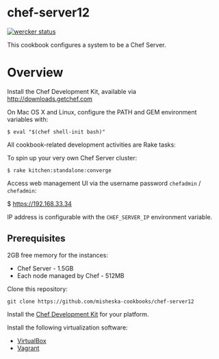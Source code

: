 # chef-server12
[![wercker status](https://app.wercker.com/status/49216db211e2262832c1a7eea6b624a8/m "wercker status")](https://app.wercker.com/project/bykey/49216db211e2262832c1a7eea6b624a8)

This cookbook configures a system to be a Chef Server.

# Overview

Install the Chef Development Kit, available via http://downloads.getchef.com

On Mac OS X and Linux, configure the PATH and GEM environment variables with:

    $ eval "$(chef shell-init bash)"

All cookbook-related development activities are Rake tasks:

To spin up your very own Chef Server cluster:

    $ rake kitchen:standalone:converge

Access web management UI via the username password `chefadmin` / `chefadmin`:

   $ https://192.168.33.34

IP address is configurable with the `CHEF_SERVER_IP` environment variable.

## Prerequisites

2GB free memory for the instances:

* Chef Server - 1.5GB
* Each node managed by Chef - 512MB

Clone this repository:

    git clone https://github.com/misheska-cookbooks/chef-server12

Install the [Chef Development Kit](http://www.getchef.com/downloads/chef-dk)
for your platform.

Install the following virtualization software:

* [VirtualBox](https://www.virtualbox.org/wiki/Downloads)
* [Vagrant](https://www.vagrantup.com/downloads.html)

